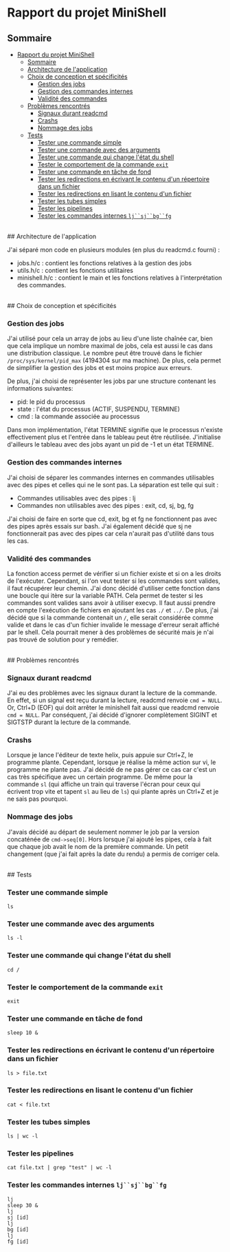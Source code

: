 # Rapport du projet MiniShell

## Sommaire

- [Rapport du projet MiniShell](#rapport-du-projet-minishell)
  - [Sommaire](#sommaire)
  - [Architecture de l'application](#architecture-de-lapplication)
  - [Choix de conception et spécificités](#choix-de-conception-et-spécificités)
    - [Gestion des jobs](#gestion-des-jobs)
    - [Gestion des commandes internes](#gestion-des-commandes-internes)
    - [Validité des commandes](#validité-des-commandes)
  - [Problèmes rencontrés](#problèmes-rencontrés)
    - [Signaux durant readcmd](#signaux-durant-readcmd)
    - [Crashs](#crashs)
    - [Nommage des jobs](#nommage-des-jobs)
  - [Tests](#tests)
    - [Tester une commande simple](#tester-une-commande-simple)
    - [Tester une commande avec des arguments](#tester-une-commande-avec-des-arguments)
    - [Tester une commande qui change l'état du shell](#tester-une-commande-qui-change-létat-du-shell)
    - [Tester le comportement de la commande `exit`](#tester-le-comportement-de-la-commande-exit)
    - [Tester une commande en tâche de fond](#tester-une-commande-en-tâche-de-fond)
    - [Tester les redirections en écrivant le contenu d'un répertoire dans un fichier](#tester-les-redirections-en-écrivant-le-contenu-dun-répertoire-dans-un-fichier)
    - [Tester les redirections en lisant le contenu d'un fichier](#tester-les-redirections-en-lisant-le-contenu-dun-fichier)
    - [Tester les tubes simples](#tester-les-tubes-simples)
    - [Tester les pipelines](#tester-les-pipelines)
    - [Tester les commandes internes `lj``sj``bg``fg`](#tester-les-commandes-internes-ljsjbgfg)


<br />
## Architecture de l'application

J'ai séparé mon code en plusieurs modules (en plus du readcmd.c fourni) :
- jobs.h/c : contient les fonctions relatives à la gestion des jobs
- utils.h/c : contient les fonctions utilitaires
- minishell.h/c : contient le main et les fonctions relatives à l'interprétation des commandes.


<br />
## Choix de conception et spécificités

### Gestion des jobs

J'ai utilisé pour cela un array de jobs au lieu d'une liste chaînée car, bien que cela implique un nombre maximal de jobs, cela est aussi le cas dans une distribution classique. Le nombre peut être trouvé dans le fichier `/proc/sys/kernel/pid_max` (4194304 sur ma machine). De plus, cela permet de simplifier la gestion des jobs et est moins propice aux erreurs.

De plus, j'ai choisi de représenter les jobs par une structure contenant les informations suivantes:
- pid: le pid du processus
- state : l'état du processus (ACTIF, SUSPENDU, TERMINE)
- cmd : la commande associée au processus

Dans mon implémentation, l'état TERMINE signifie que le processus n'existe effectivement plus et l'entrée dans le tableau peut être réutilisée. J'initialise d'ailleurs le tableau avec des jobs ayant un pid de -1 et un état TERMINE.

### Gestion des commandes internes

J'ai choisi de séparer les commandes internes en commandes utilisables avec des pipes et celles qui ne le sont pas. La séparation est telle qui suit :
- Commandes utilisables avec des pipes : lj
- Commandes non utilisables avec des pipes : exit, cd, sj, bg, fg

J'ai choisi de faire en sorte que cd, exit, bg et fg ne fonctionnent pas avec des pipes après essais sur bash. J'ai également décidé que sj ne fonctionnerait pas avec des pipes car cela n'aurait pas d'utilité dans tous les cas.

### Validité des commandes

La fonction access permet de vérifier si un fichier existe et si on a les droits de l'exécuter. Cependant, si l'on veut tester si les commandes sont valides, il faut récupérer leur chemin. J'ai donc décidé d'utiliser cette fonction dans une boucle qui itère sur la variable PATH. Cela permet de tester si les commandes sont valides sans avoir à utiliser execvp. Il faut aussi prendre en compte l'exécution de fichiers en ajoutant les cas `./` et `../`. De plus, j'ai décidé que si la commande contenait un `/`, elle serait considérée comme valide et dans le cas d'un fichier invalide le message d'erreur serait affiché par le shell. Cela pourrait mener à des problèmes de sécurité mais je n'ai pas trouvé de solution pour y remédier. 


<br />
## Problèmes rencontrés

### Signaux durant readcmd

J'ai eu des problèmes avec les signaux durant la lecture de la commande. En effet, si un signal est reçu durant la lecture, readcmd renvoie `cmd = NULL`. Or, Ctrl+D (EOF) qui doit arrêter le minishell fait aussi que readcmd renvoie `cmd = NULL`. Par conséquent, j'ai décidé d'ignorer complètement SIGINT et SIGTSTP durant la lecture de la commande.

### Crashs

Lorsque je lance l'éditeur de texte helix, puis appuie sur Ctrl+Z, le programme plante. Cependant, lorsque je réalise la même action sur vi, le programme ne plante pas. J'ai décidé de ne pas gérer ce cas car c'est un cas très spécifique avec un certain programme. De même pour la commande `sl` (qui affiche un train qui traverse l'écran pour ceux qui écrivent trop vite et tapent `sl` au lieu de `ls`) qui plante après un Ctrl+Z et je ne sais pas pourquoi.

### Nommage des jobs

J'avais décidé au départ de seulement nommer le job par la version concaténée de `cmd->seq[0]`. Hors lorsque j'ai ajouté les pipes, cela à fait que chaque job avait le nom de la première commande. Un petit changement (que j'ai fait après la date du rendu) a permis de corriger cela.

<br />
## Tests

### Tester une commande simple

```
ls
```

### Tester une commande avec des arguments

```
ls -l
```

### Tester une commande qui change l'état du shell

```
cd /
```

### Tester le comportement de la commande `exit`

```
exit
```

### Tester une commande en tâche de fond

```
sleep 10 &
```

### Tester les redirections en écrivant le contenu d'un répertoire dans un fichier

```
ls > file.txt
```

### Tester les redirections en lisant le contenu d'un fichier

```
cat < file.txt
```

### Tester les tubes simples

```
ls | wc -l
```

### Tester les pipelines

```
cat file.txt | grep "test" | wc -l
```

### Tester les commandes internes `lj``sj``bg``fg`

```
lj
sleep 30 &
lj
sj [id]
lj
bg [id]
lj
fg [id]
```